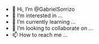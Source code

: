 - 👋 Hi, I’m @GabrielSorrizo
- 👀 I’m interested in ...
- 🌱 I’m currently learning ...
- 💞️ I’m looking to collaborate on ...
- 📫 How to reach me ...

<!---
GabrielSorrizo/GabrielSorrizo is a ✨ special ✨ repository because its `README.md` (this file) appears on your GitHub profile.
You can click the Preview link to take a look at your changes.
--->
